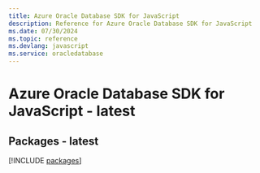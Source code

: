 ```yaml
---
title: Azure Oracle Database SDK for JavaScript
description: Reference for Azure Oracle Database SDK for JavaScript
ms.date: 07/30/2024
ms.topic: reference
ms.devlang: javascript
ms.service: oracledatabase
---
```

# Azure Oracle Database SDK for JavaScript - latest
## Packages - latest
[!INCLUDE [packages](oracle-database-index.md)]